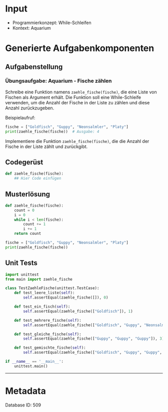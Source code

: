 # Input
- Programmierkonzept: While-Schleifen
- Kontext: Aquarium

# Generierte Aufgabenkomponenten
## Aufgabenstellung
### Übungsaufgabe: Aquarium - Fische zählen

Schreibe eine Funktion namens `zaehle_fische(fische)`, die eine Liste von Fischen als Argument erhält. Die Funktion soll eine While-Schleife verwenden, um die Anzahl der Fische in der Liste zu zählen und diese Anzahl zurückzugeben.

Beispielaufruf:
```python
fische = ["Goldfisch", "Guppy", "Neonsalmler", "Platy"]
print(zaehle_fische(fische))  # Ausgabe: 4
```

Implementiere die Funktion `zaehle_fische(fische)`, die die Anzahl der Fische in der Liste zählt und zurückgibt.

## Codegerüst
```python
def zaehle_fische(fische):
    ## Hier Code einfügen
```

## Musterlösung
```python
def zaehle_fische(fische):
    count = 0
    i = 0
    while i < len(fische):
        count += 1
        i += 1
    return count

fische = ["Goldfisch", "Guppy", "Neonsalmler", "Platy"]
print(zaehle_fische(fische))
```

## Unit Tests
```python
import unittest
from main import zaehle_fische

class TestZaehleFische(unittest.TestCase):
    def test_leere_liste(self):
        self.assertEqual(zaehle_fische([]), 0)

    def test_ein_fisch(self):
        self.assertEqual(zaehle_fische(["Goldfisch"]), 1)

    def test_mehrere_fische(self):
        self.assertEqual(zaehle_fische(["Goldfisch", "Guppy", "Neonsalmler", "Platy"]), 4)

    def test_gleiche_fische(self):
        self.assertEqual(zaehle_fische(["Guppy", "Guppy", "Guppy"]), 3)

    def test_gemischte_fische(self):
        self.assertEqual(zaehle_fische(["Goldfisch", "Guppy", "Guppy", "Neonsalmler", "Platy", "Platy"]), 6)

if __name__ == '__main__':
    unittest.main()
```
___
# Metadata
Database ID: 509
